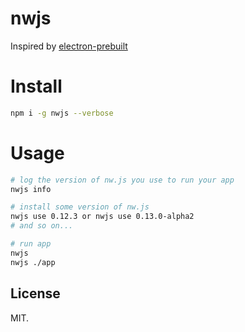 # nwjs

Inspired by [electron-prebuilt](https://github.com/mafintosh/electron-prebuilt)

# Install

```bash
npm i -g nwjs --verbose
```

# Usage

```bash
# log the version of nw.js you use to run your app
nwjs info

# install some version of nw.js
nwjs use 0.12.3 or nwjs use 0.13.0-alpha2
# and so on...

# run app
nwjs
nwjs ./app
```

## License

MIT.

